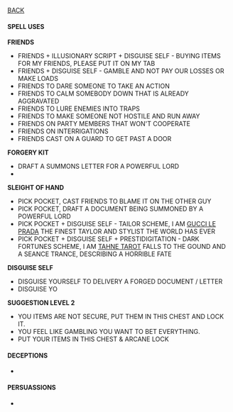 [BACK](../CHARACTER.MD)

#### SPELL USES

__FRIENDS__
- FRIENDS + ILLUSIONARY SCRIPT + DISGUISE SELF - BUYING ITEMS FOR MY FRIENDS, PLEASE PUT IT ON MY TAB
- FRIENDS + DISGUISE SELF - GAMBLE AND NOT PAY OUR LOSSES OR MAKE LOADS
- FRIENDS TO DARE SOMEONE TO TAKE AN ACTION
- FRIENDS TO CALM SOMEBODY DOWN THAT IS ALREADY AGGRAVATED
- FRIENDS TO LURE ENEMIES INTO TRAPS
- FRIENDS TO MAKE SOMEONE NOT HOSTILE AND RUN AWAY
- FRIENDS ON PARTY MEMBERS THAT WON'T COOPERATE
- FRIENDS ON INTERRIGATIONS
- FRIENDS CAST ON A GUARD TO GET PAST A DOOR

__FORGERY KIT__
- DRAFT A SUMMONS LETTER FOR A POWERFUL LORD
- 

__SLEIGHT OF HAND__ 
- PICK POCKET, CAST FRIENDS TO BLAME IT ON THE OTHER GUY
- PICK POCKET, DRAFT A DOCUMENT BEING SUMMONED BY A POWERFUL LORD
- PICK POCKET + DISGUISE SELF - TAILOR SCHEME, I AM [GUCCI LE PRADA](../FILES/GUCCILEPRADA.PNG) THE FINEST TAYLOR AND STYLIST THE WORLD HAS EVER
- PICK POCKET + DISGUISE SELF + PRESTIDIGITATION - DARK FORTUNES SCHEME, I AM [TAHNE TAROT](../FILES/TAHNETARROT.JPG) FALLS TO THE GOUND AND A SEANCE TRANCE, DESCRIBING A HORRIBLE FATE


__DISGUISE SELF__
- DISGUISE YOURSELF TO DELIVERY A FORGED DOCUMENT / LETTER
- DISGUISE YO

__SUGGESTION LEVEL 2__
- YOU ITEMS ARE NOT SECURE, PUT THEM IN THIS CHEST AND LOCK IT.
- YOU FEEL LIKE GAMBLING YOU WANT TO BET EVERYTHING.
- PUT YOUR ITEMS IN THIS CHEST & ARCANE LOCK
  
#### DECEPTIONS
-

#### PERSUASSIONS
- 
